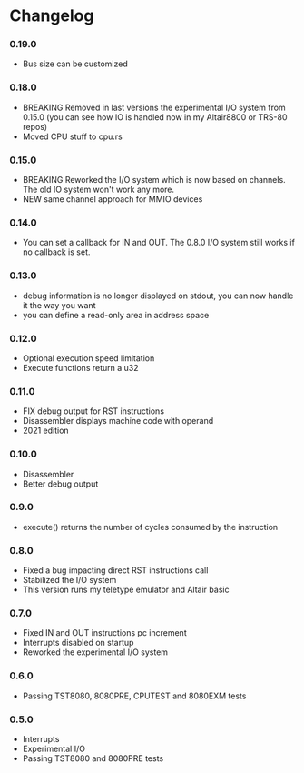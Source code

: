 # Changelog

### 0.19.0
- Bus size can be customized

### 0.18.0

- BREAKING Removed in last versions the experimental I/O system from 0.15.0 (you can see how IO is handled now in my Altair8800 or TRS-80 repos)
- Moved CPU stuff to cpu.rs

### 0.15.0

- BREAKING Reworked the I/O system which is now based on channels. The old IO system won't work any more.
- NEW same channel approach for MMIO devices

### 0.14.0

- You can set a callback for IN and OUT. The 0.8.0 I/O system still works if no callback is set.

### 0.13.0

- debug information is no longer displayed on stdout, you can now handle it the way you want
- you can define a read-only area in address space

### 0.12.0

- Optional execution speed limitation
- Execute functions return a u32

### 0.11.0

- FIX debug output for RST instructions
- Disassembler displays machine code with operand
- 2021 edition

### 0.10.0

- Disassembler
- Better debug output

### 0.9.0

- execute() returns the number of cycles consumed by the instruction

### 0.8.0

- Fixed a bug impacting direct RST instructions call
- Stabilized the I/O system
- This version runs my teletype emulator and Altair basic

### 0.7.0

- Fixed IN and OUT instructions pc increment
- Interrupts disabled on startup
- Reworked the experimental I/O system

### 0.6.0

- Passing TST8080, 8080PRE, CPUTEST and 8080EXM tests

### 0.5.0

- Interrupts
- Experimental I/O
- Passing TST8080 and 8080PRE tests
